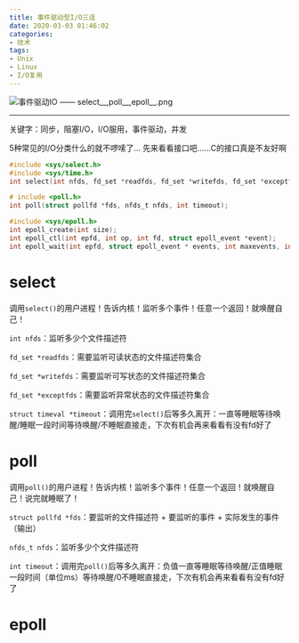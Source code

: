 ```yaml
---
title: 事件驱动型I/O三连
date: 2020-03-03 01:46:02
categories: 
- 技术
tags:
- Unix
- Linux
- I/O复用
---
```


![事件驱动IO —— select__,poll__,epoll__.png](https://i.loli.net/2020/03/04/BsZ6lAuo4FW8Cfn.png)

<!-- more -->

------

关键字：同步，阻塞I/O，I/O服用，事件驱动，并发

5种常见的I/O分类什么的就不啰嗦了...
先来看看接口吧……C的接口真是不友好啊

```C
#include <sys/select.h>
#include <sys/time.h>
int select(int nfds, fd_set *readfds, fd_set *writefds, fd_set *exceptfds, struct timeval *timeout);

# include <poll.h>
int poll(struct pollfd *fds, nfds_t nfds, int timeout);

#include <sys/epoll.h>
int epoll_create(int size);
int epoll_ctl(int epfd, int op, int fd, struct epoll_event *event);
int epoll_wait(int epfd, struct epoll_event * events, int maxevents, int timeout);
```



# select

调用`select()`的用户进程！告诉内核！监听多个事件！任意一个返回！就唤醒自己！

`int nfds`：监听多少个文件描述符

`fd_set *readfds`：需要监听可读状态的文件描述符集合

`fd_set *writefds`：需要监听可写状态的文件描述符集合

`fd_set *exceptfds`：需要监听异常状态的文件描述符集合

`struct timeval *timeout`：调用完`select()`后等多久离开：一直等睡眠等待唤醒/睡眠一段时间等待唤醒/不睡眠直接走，下次有机会再来看看有没有fd好了



# poll

调用`poll()`的用户进程！告诉内核！监听多个事件！任意一个返回！就唤醒自己！说完就睡眠了！

`struct pollfd *fds`：要监听的文件描述符 + 要监听的事件 + 实际发生的事件（输出）

`nfds_t nfds`：监听多少个文件描述符

`int timeout`：调用完`poll()`后等多久离开：负值一直等睡眠等待唤醒/正值睡眠一段时间（单位ms）等待唤醒/0不睡眠直接走，下次有机会再来看看有没有fd好了



# epoll

